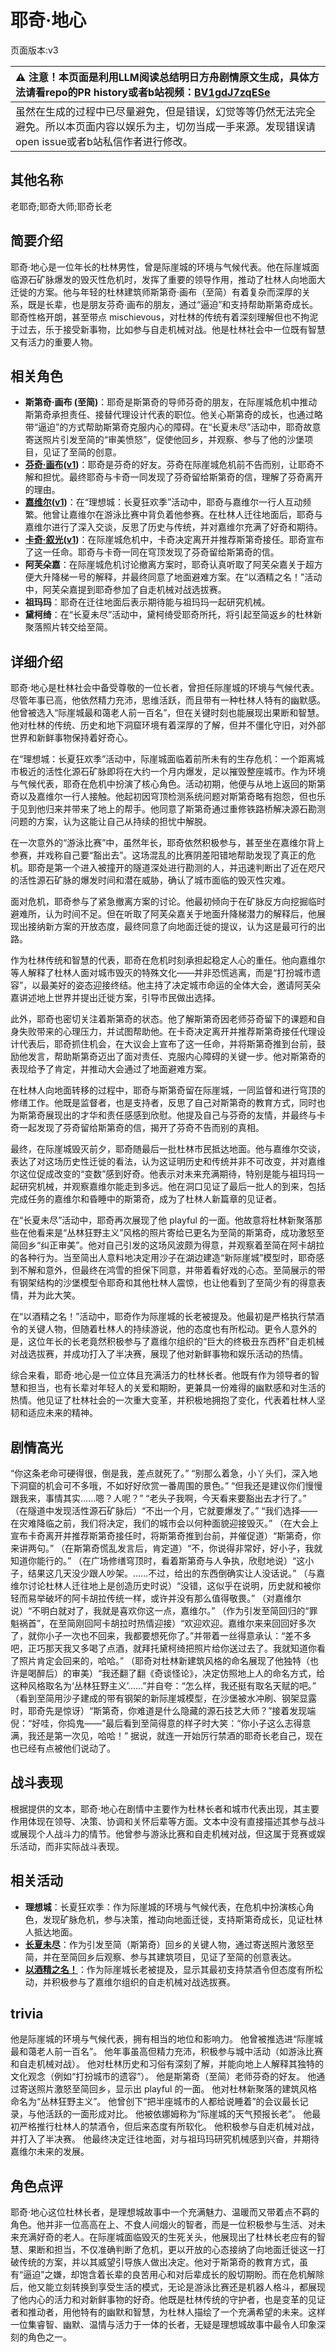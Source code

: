# 耶奇·地心
页面版本:v3
 

| :warning: 注意！本页面是利用LLM阅读总结明日方舟剧情原文生成，具体方法请看repo的PR history或者b站视频：[BV1gdJ7zqESe](https://www.bilibili.com/video/BV1gdJ7zqESe/)         |
|:----------------------------|
| 虽然在生成的过程中已尽量避免，但是错误，幻觉等等仍然无法完全避免。所以本页面内容以娱乐为主，切勿当成一手来源。发现错误请open issue或者b站私信作者进行修改。|



## 其他名称
老耶奇;耶奇大师;耶奇长老
## 简要介绍
耶奇·地心是一位年长的杜林男性，曾是际崖城的环境与气候代表。他在际崖城面临源石矿脉爆发的毁灭性危机时，发挥了重要的领导作用，推动了杜林人向地面大迁徙的方案。他与年轻的杜林建筑师斯第奇·画布（至简）有着复杂而深厚的关系，既是长辈，也是朋友芬奇·画布的朋友，通过“逼迫”和支持帮助斯第奇成长。耶奇性格开朗，甚至带点 mischievous，对杜林的传统有着深刻理解但也不拘泥于过去，乐于接受新事物，比如参与自走机械对战。他是杜林社会中一位既有智慧又有活力的重要人物。
## 相关角色
-   **斯第奇·画布 (至简)**：耶奇是斯第奇的导师芬奇的朋友，在际崖城危机中推动斯第奇承担责任、接替代理设计代表的职位。他关心斯第奇的成长，也通过略带“逼迫”的方式帮助斯第奇克服内心的障碍。在“长夏未尽”活动中，耶奇故意寄送照片引发至简的“审美愤怒”，促使他回乡，并观察、参与了他的沙堡项目，见证了至简的创意。
-   **[芬奇·画布](extended_char_d035cb.md)([v1](../chars/extended_char_d035cb.md))**：耶奇是芬奇的好友。芬奇在际崖城危机前不告而别，让耶奇不解和担忧。最终耶奇与卡奇一同发现了芬奇留给斯第奇的信，理解了芬奇离开的理由。
-   **[嘉维尔](char_187_ccheal.md)([v1](../chars/char_187_ccheal.md))**：在“理想城：长夏狂欢季”活动中，耶奇与嘉维尔一行人互动频繁。他曾让嘉维尔在游泳比赛中背负着他参赛。在杜林人迁往地面后，耶奇与嘉维尔进行了深入交谈，反思了历史与传统，并对嘉维尔充满了好奇和期待。
-   **[卡奇·叙光](extended_char_036fb9.md)([v1](../chars/extended_char_036fb9.md))**：在际崖城危机中，卡奇决定离开并推荐斯第奇接任。耶奇宣布了这一任命。耶奇与卡奇一同在穹顶发现了芬奇留给斯第奇的信。
-   **阿芙朵嘉**：在际崖城危机讨论撤离方案时，耶奇认真听取了阿芙朵嘉关于超方便大升降梯一号的解释，并最终同意了地面避难方案。在“以酒精之名！”活动中，阿芙朵嘉提到耶奇参加了自走机械对战选拔赛。
-   **祖玛玛**：耶奇在迁往地面后表示期待能与祖玛玛一起研究机械。
-   **黛柯绮**：在“长夏未尽”活动中，黛柯绮受耶奇所托，将引起至简返乡的杜林新聚落照片转交给至简。
## 详细介绍
耶奇·地心是杜林社会中备受尊敬的一位长者，曾担任际崖城的环境与气候代表。尽管年事已高，他依然精力充沛，思维活跃，而且带有一种杜林人特有的幽默感。他曾被选入“际崖城最和蔼老人前一百名”，但在关键时刻也能展现出果断和智慧。他对杜林的传统、历史和地下洞窟环境有着深厚的了解，但并不僵化守旧，对外部世界和新鲜事物保持着好奇心。

在“理想城：长夏狂欢季”活动中，际崖城面临着前所未有的生存危机：一个距离城市极近的活性化源石矿脉即将在大约一个月内爆发，足以摧毁整座城市。作为环境与气候代表，耶奇在危机中扮演了核心角色。活动初期，他便与从地上返回的斯第奇以及嘉维尔一行人接触。他起初因穹顶检测系统问题对斯第奇略有抱怨，但也乐于见到他归来并带来了地上的帮手。他同意了斯第奇通过重修铁路桥解决源石勘测问题的方案，认为这能让自己从持续的担忧中解脱。

在一次意外的“游泳比赛”中，虽然年长，耶奇依然积极参与，甚至坐在嘉维尔背上参赛，并戏称自己要“豁出去”。这场混乱的比赛阴差阳错地帮助发现了真正的危机。耶奇是第一个进入被撞开的隧道深处进行勘测的人，并迅速判断出了近在咫尺的活性源石矿脉的爆发时间和潜在威胁，确认了城市面临的毁灭性灾难。

面对危机，耶奇参与了紧急撤离方案的讨论。他最初倾向于在矿脉反方向挖掘临时避难所，认为时间不足。但在听取了阿芙朵嘉关于地面升降梯潜力的解释后，他展现出接纳新方案的开放态度，最终同意了向地面迁徙的提议，认为这是最可行的出路。

作为杜林传统和智慧的代表，耶奇在危机时刻承担起稳定人心的重任。他向嘉维尔等人解释了杜林人面对城市毁灭的特殊文化——并非恐慌逃离，而是“打扮城市遗容”，以最美好的姿态迎接终结。他主持了决定城市命运的全体大会，邀请阿芙朵嘉讲述地上世界并提出迁徙方案，引导市民做出选择。

此外，耶奇也密切关注着斯第奇的状态。他了解斯第奇因老师芬奇留下的课题和自身失败带来的心理压力，并试图帮助他。在卡奇决定离开并推荐斯第奇接任代理设计代表后，耶奇抓住机会，在大议会上宣布了这一任命，并将斯第奇推到台前，鼓励他发言，帮助斯第奇迈出了面对责任、克服内心障碍的关键一步。他对斯第奇的表现给予了肯定，并推动大会通过了地面避难方案。

在杜林人向地面转移的过程中，耶奇与斯第奇留在际崖城，一同监督和进行穹顶的修缮工作。他既是监督者，也是支持者，反思了自己对斯第奇的教育方式，同时也为斯第奇展现出的才华和责任感感到欣慰。他提及自己与芬奇的友情，并最终与卡奇一起发现了芬奇留给斯第奇的信，揭开了芬奇不告而别的真相。

最终，在际崖城毁灭前夕，耶奇随最后一批杜林市民抵达地面。他与嘉维尔交谈，表达了对这场历史性迁徙的看法，认为这证明历史和传统并非不可改变，并对嘉维尔这位促成改变的“变数”感到好奇。他表示对未来充满期待，特别是能与祖玛玛一起研究机械，并观察嘉维尔能走到多远。他在洞口见证了最后一批人的到来，包括完成任务的嘉维尔和昏睡中的斯第奇，成为了杜林人新篇章的见证者。

在“长夏未尽”活动中，耶奇再次展现了他 playful 的一面。他故意将杜林新聚落那些在他看来是“丛林狂野主义”风格的照片寄给已更名为至简的斯第奇，成功激怒至简回乡“纠正审美”。他对自己引发的这场风波颇为得意，并观察着至简在阿卡胡拉的各种行为。当至简出人意料地决定用沙子在湖边建造“新际崖城”模型时，耶奇感到不解和意外，但最终在鸿雪的担保下同意，并带着看好戏的心态。至简展示的带有钢架结构的沙堡模型令耶奇和其他杜林人震惊，也让他看到了至简少有的得意表情，并为此大笑。

在“以酒精之名！”活动中，耶奇作为际崖城的长老被提及。他最初是严格执行禁酒令的关键人物，但随着杜林人的持续游说，他的态度也有所松动。更令人意外的是，这位年长的长老竟然积极参与了嘉维尔组织的“巨大的终极丑东西杯”自走机械对战选拔赛，并成功打入了半决赛，展现了他对新鲜事物和娱乐活动的热情。

综合来看，耶奇·地心是一位立体且充满活力的杜林长者。他既有作为领导者的智慧和担当，也有长辈对年轻人的关爱和期盼，更兼具一份难得的幽默感和对生活的热情。他见证了杜林社会的一次重大变革，并积极地拥抱了变化，代表着杜林人坚韧和适应未来的精神。
## 剧情高光
“你这条老命可硬得很，倒是我，差点就死了。”
“别那么着急，小丫头们，深入地下洞窟的机会可不多哦，不如好好欣赏一番周围的景色。”
“但我还是建议你们慢慢跟我来，事情其实......嗯？人呢？”
“老头子我啊，今天看来要豁出去才行了。”
（在隧道中发现活性源石矿脉后）“不出一个月，它就要爆发了。”
“我们选择——在灾难降临之前，我们将决定，我们的城市会以何种面貌迎接毁灭。”
（在大会上宣布卡奇离开并推荐斯第奇接任时，将斯第奇推到台前，并催促道）“斯第奇，你来讲两句。”
（在斯第奇慌乱发言后，肯定道）“不，你说得非常好，好小子，我就知道你能行的。”
（在广场修缮穹顶时，看着斯第奇与人争执，欣慰地说）“这小子，结果这几天没少跟人吵架。......不过，给出的东西倒确实让人没话说。”
（与嘉维尔讨论杜林人迁往地上是创造历史时说）“没错，这似乎在说明，历史就和被你轻而易举破坏的阿卡胡拉传统一样，或许并没有那么值得敬畏。”
（对嘉维尔说）“不明白就对了，我就是喜欢你这一点，嘉维尔。”
（作为引发至简回归的“罪魁祸首”，在至简刚回阿卡胡拉时热情迎接）“欢迎欢迎。嘉维尔来来回回好多次了，就你小子一次也不回来，我都要想死你了。”并带着一丝得意承认：“差不多吧，正巧那天我又多喝了点酒，就拜托黛柯绮把照片给你送过去了。我就知道你看了照片肯定会回来的，哈哈。”
（耶奇对杜林新建筑风格的命名展现了他独特（也许是喝醉后）的审美）“我还翻了翻《奇谈怪论》，决定仿照地上人的命名方式，给这种风格取名为‘丛林狂野主义’......”并自夸：“怎么样，我还挺有取名天赋的吧。”
（看到至简用沙子建成的带有钢架的新际崖城模型，在沙堡被水冲刷、钢架显露时，耶奇先是惊讶）“斯第奇，你难道是什么隐藏的源石技艺大师？”接着发现端倪：“好哇，你捣鬼——”最后看到至简得意的样子时大笑：“你小子这么志得意满，我还是第一次见，哈哈！”
据说，就连一开始厉行禁酒的耶奇长老自己，现在也已经有点被他们说动了。
## 战斗表现
根据提供的文本，耶奇·地心在剧情中主要作为杜林长者和城市代表出现，其主要作用体现在领导、决策、协调和关怀后辈等方面。文本中没有直接描述其参与战斗或展现个人战斗力的情节。他曾参与游泳比赛和自走机械对战，但这属于竞赛或娱乐活动，而非实际战斗表现。
## 相关活动
-   **理想城**：长夏狂欢季：作为际崖城的环境与气候代表，在危机中扮演核心角色，发现矿脉危机，参与决策，推动向地面迁徙，支持斯第奇成长，见证杜林人抵达地面。
-   **[长夏未尽](../stories/story_malist_set_1.md)**：作为引发至简（斯第奇）回乡的关键人物，通过寄送照片激怒至简，并在至简回乡后观察、参与其建筑项目，见证了至简的创意表达。
-   **[以酒精之名！](../stories/story_gvial2_set_1.md)**：作为际崖城长老被提及，显示其最初支持禁酒令但态度有所松动，并积极参与了嘉维尔组织的自走机械对战选拔赛。
## trivia
他是际崖城的环境与气候代表，拥有相当的地位和影响力。
他曾被推选进“际崖城最和蔼老人前一百名”。
他年事虽高但精力充沛，积极参与城中活动（如游泳比赛和自走机械对战）。
他对杜林历史和习俗有深刻了解，并能向地上人解释其独特的文化观念（例如“打扮城市的遗容”）。
他是斯第奇（至简）老师芬奇的好友。
他通过寄送照片激怒至简回乡，显示出 playful 的一面。
他对杜林新聚落的建筑风格命名为“丛林狂野主义”。
他曾创下“把半座城市的人都给说睡着”的会议最长记录，与他活跃的一面形成对比。
他被依娜姆称为“际崖城的天气预报长老”。
他最初严格推行杜林人的禁酒令，但后来态度有所软化。
他积极参与自走机械对战，并打入了半决赛。
他最终决定迁往地面，对与祖玛玛研究机械感到兴奋，并期待嘉维尔未来的发展。
## 角色点评
耶奇·地心这位杜林长者，是理想城故事中一个充满魅力、温暖而又带着点不羁的角色。他并非一位高高在上、不食人间烟火的智者，而是一位积极参与生活、对未来充满好奇的老人。在际崖城面临毁灭的生死关头，他展现出了杜林长老应有的智慧、果断和担当，不仅准确判断了危机，更以开放的心态接纳了向地面迁徙这一打破传统的方案，并以其威望引导族人做出决定。他对于斯第奇的教育方式，虽有“逼迫”之嫌，却饱含着长辈的良苦用心和对后辈成长的殷切期盼。而在危机解除后，他又能立刻转换到享受生活的模式，无论是游泳比赛还是机器人格斗，都展现了他内心的活力和对新鲜事物的好奇。他既是杜林传统的守护者，也是变革的见证者和推动者，用他特有的幽默和智慧，为杜林人描绘了一个充满希望的未来。这样一位集睿智、幽默、温情与活力于一体的长者，无疑是理想城故事中最令人印象深刻的角色之一。